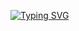 <a href="https://git.io/typing-svg"><img src="https://readme-typing-svg.herokuapp.com?font=Poppins&size=30&duration=3000&pause=3000&color=FFCD4A&center=true&vCenter=true&width=1000&height=100&lines=Hello+there!;my+name+is+NAIM;I+am+just+started+to+learn+programming" alt="Typing SVG" /></a>

<!--
**miyyaa24/miyyaa24** is a ✨ _special_ ✨ repository because its `README.md` (this file) appears on your GitHub profile.

Here are some ideas to get you started:

- 🔭 I’m currently working on ...
- 🌱 I’m currently learning ...
- 👯 I’m looking to collaborate on ...
- 🤔 I’m looking for help with ...
- 💬 Ask me about ...
- 📫 How to reach me: ...
- 😄 Pronouns: ...
- ⚡ Fun fact: ...
-->
